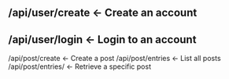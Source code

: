 
/api/user/create <- Create an account
--
/api/user/login <- Login to an account
--
/api/post/create <- Create a post
/api/post/entries <- List all posts
/api/post/entries/<id> <- Retrieve a specific post 


